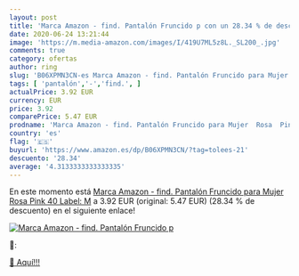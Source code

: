 ```yaml
---
layout: post
title: 'Marca Amazon - find. Pantalón Fruncido p con un 28.34 % de descuento'
date: 2020-06-24 13:21:44
image: 'https://m.media-amazon.com/images/I/419U7ML5z8L._SL200_.jpg'
comments: true
category: ofertas
author: ring
slug: 'B06XPMN3CN-es Marca Amazon - find. Pantalón Fruncido para Mujer Rosa...'
tags: [ 'pantalón','-','find.', ]
actualPrice: 3.92 EUR
currency: EUR
price: 3.92
comparePrice: 5.47 EUR
prodname: 'Marca Amazon - find. Pantalón Fruncido para Mujer  Rosa  Pink   40  Label: M'
country: 'es'
flag: '🇪🇸'
buyurl: 'https://www.amazon.es/dp/B06XPMN3CN/?tag=tolees-21'
descuento: '28.34'
average: '4.3133333333333335'
---
```


En este momento está [Marca Amazon - find. Pantalón Fruncido para Mujer  Rosa  Pink   40  Label: M](https://www.amazon.es/dp/B06XPMN3CN/?tag=tolees-21) a 3.92 EUR (original: 5.47 EUR) (28.34 %  de descuento) en el siguiente enlace!

[![Marca Amazon - find. Pantalón Fruncido p](https://m.media-amazon.com/images/I/419U7ML5z8L._SL200_.jpg)](https://www.amazon.es/dp/B06XPMN3CN/?tag=tolees-21)

🔎:


[🛒 Aquí!!!](https://www.amazon.es/dp/B06XPMN3CN/?tag=tolees-21)
